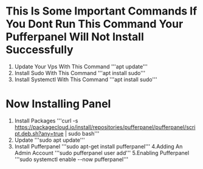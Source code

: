 # This Is Some Important Commands If You Dont Run This Command Your Pufferpanel Will Not Install Successfully

1. Update Your Vps With This Command
'''apt update'''
2. Install Sudo With This Command
'''apt install sudo'''
3. Install Systemctl With This Command
'''apt install sudo'''


# Now Installing Panel
1. Install Packages
'''curl -s https://packagecloud.io/install/repositories/pufferpanel/pufferpanel/script.deb.sh?any=true | sudo bash'''
2. Update
'''sudo apt update'''
3. Install Pufferpanel
'''sudo apt-get install pufferpanel'''
4.Adding An Admin Account
'''sudo pufferpanel user add'''
5.Enabling Pufferpanel
'''sudo systemctl enable --now pufferpanel'''
